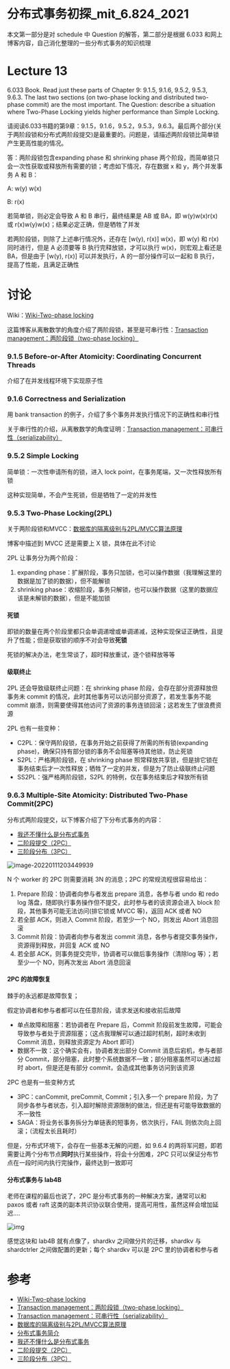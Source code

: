 # 分布式事务初探_mit_6.824_2021

本文第一部分是对 schedule 中 Question 的解答，第二部分是根据 6.033 和网上博客内容，自己消化整理的一些分布式事务的知识梳理

# Lecture 13

6.033 Book. Read just these parts of Chapter 9: 9.1.5, 9.1.6, 9.5.2, 9.5.3, 9.6.3. The last two sections (on two-phase locking and distributed two-phase commit) are the most important. The Question: describe a situation where Two-Phase Locking yields higher performance than Simple Locking.

请阅读6.033书籍的第9章：9.1.5，9.1.6，9.5.2，9.5.3，9.6.3。最后两个部分(关于两阶段锁和分布式两阶段提交)是最重要的。问题是，请描述两阶段锁比简单锁产生更高性能的情况。

答：两阶段锁包含expanding phase 和 shrinking phase 两个阶段，而简单锁只会一次性获取或释放所有需要的锁；考虑如下情况，存在数据 x 和 y，两个并发事务 A 和 B：

A: w(y) w(x)

B: r(x)

若简单锁，则必定会导致 A 和 B 串行，最终结果是 AB 或 BA，即 w(y)w(x)r(x) 或 r(x)w(y)w(x)；结果必定正确，但是牺牲了并发

若两阶段锁，则除了上述串行情况外，还存在 [w(y), r(x)] w(x)，即 w(y) 和 r(x) 同时进行，但是 A 必须要等 B 执行完释放锁，才可以执行 w(x)，则宏观上看还是 BA，但是由于 [w(y), r(x)] 可以并发执行，A 的一部分操作可以一起和 B 执行，提高了性能，且满足正确性

# 讨论

Wiki：[Wiki-Two-phase locking](https://en.wikipedia.org/wiki/Two-phase_locking)

这篇博客从离散数学的角度介绍了两阶段锁，甚至是可串行性：[Transaction management：两阶段锁（two-phase locking）](https://zhuanlan.zhihu.com/p/59535337)

### 9.1.5 Before-or-After Atomicity: Coordinating Concurrent Threads

介绍了在并发线程环境下实现原子性

### 9.1.6 Correctness and Serialization

用 bank transaction 的例子，介绍了多个事务并发执行情况下的正确性和串行性

关于串行性的介绍，从离散数学的角度证明：[Transaction management：可串行性（serializability）](https://zhuanlan.zhihu.com/p/57579023)

### 9.5.2 Simple Locking

简单锁：一次性申请所有的锁，进入 lock point，在事务尾端，又一次性释放所有锁

这种实现简单，不会产生死锁，但是牺牲了一定的并发性

### 9.5.3 Two-Phase Locking(2PL)

关于两阶段锁和MVCC：[数据库的隔离级别与2PL/MVCC算法原理](https://niceaz.com/2019/03/24/isolation-2pl-mvcc/)

博客中描述到 MVCC 还是需要上 X 锁，具体在此不讨论

2PL 让事务分为两个阶段：

1. expanding phase：扩展阶段，事务只加锁，也可以操作数据（我理解这里的数据是加了锁的数据），但不能解锁
2. shrinking phase：收缩阶段，事务只解锁，也可以操作数据（这里的数据应该是未解锁的数据），但是不能加锁

#### 死锁

即锁的数量在两个阶段里都只会单调递增或单调递减，这种实现保证正确性，且提升了性能；但是获取锁的顺序不对会导致**死锁**

死锁的解决办法，老生常谈了，超时释放重试，逐个锁释放等等

#### 级联终止

2PL 还会导致级联终止问题：在 shrinking phase 阶段，会存在部分资源释放但事务未 commit 的情况，此时其他事务可以访问部分资源了，若发生事务不能 commit 崩溃，则需要使得其他访问了资源的事务连锁回滚；这若发生了很浪费资源

2PL 也有一些变种：

- C2PL：保守两阶段锁，在事务开始之前获得了所需的所有锁(expanding phase)，确保只持有部分锁的事务不会阻塞等待其他锁，防止死锁
- S2PL：严格两阶段锁，在 shrinking phase 照常释放共享锁，但是排它锁在事务结束后才一次性释放；牺牲了一定的并发，但是为了防止级联终止问题
- SS2PL：强严格两阶段锁，S2PL 的特例，仅在事务结束后才释放所有锁

### 9.6.3 Multiple-Site Atomicity: Distributed Two-Phase Commit(2PC)

分布式两阶段提交，以下博客介绍了下分布式事务的内容：

- [我还不懂什么是分布式事务](https://mp.weixin.qq.com/s/MbPRpBudXtdfl8o4hlqNlQ)
- [二阶段提交（2PC）](https://learnku.com/articles/38511)
- [三阶段分布（3PC）](https://learnku.com/articles/38659)

![image-20220111203449939](./img/image-20220111203449939.png)

N 个 worker 的 2PC 则需要消耗 3N 的消息；2PC 的常规流程很容易给出：

1. Prepare 阶段：协调者向参与者发出 prepare 消息，各参与者 undo 和 redo log 落盘，随即执行事务操作但不提交，此时参与者的该资源会进入 block 阶段，其他事务可能无法访问(排它锁或 MVCC 等)，返回 ACK 或者 NO
2. 若全部 ACK，则进入 Commit 阶段，若至少一个 NO，则发出 Abort 消息回滚
3. Commit 阶段：协调者向参与者发出 commit 消息，各参与者提交事务操作，资源得到释放，并回复 ACK 或 NO
4. 若全部 ACK，则事务提交完毕，协调者可以做后事务操作（清除log 等）；若至少一个 NO，则再次发出 Abort 消息回滚

#### 2PC 的故障恢复

棘手的永远都是故障恢复；

假定协调者和参与者都可以在任意阶段，请求发送和接收前后故障

- 单点故障和阻塞：若协调者在 Prepare 后，Commit 阶段前发生故障，可能会导致参与者处于资源阻塞；（这点我理解可以通过超时机制，超时未收到 Commit 消息，则释放资源定为 Abort 即可）
- 数据不一致：这个确实会有，协调者发出部分 Commit 消息后宕机，参与者部分 Commit，部分阻塞，此时整个系统数据不一致；部分阻塞虽然可以通过超时 abort，但是还是有部分 commit，会造成其他事务访问到该资源

2PC 也是有一些变种方式

- 3PC：canCommit, preCommit, Commit；引入多一个 prepare 阶段，为了同步各参与者状态，引入超时解除资源限制的做法，但还是有可能导致数据的不一致性
- SAGA：将业务长事务拆分为单链表的短事务，依次执行，FAIL 则依次向上回滚；（流程太长且耗时）

但是，分布式环境下，会存在一些基本无解的问题，如 9.6.4 的两将军问题，即若需要让两个分布节点**同时**执行某些操作，将会十分困难，2PC 只可以保证分布节点在一段时间内执行完操作，最终达到一致即可

#### 分布式事务与 lab4B

老师在课程的最后也说了，2PC 是分布式事务的一种解决方案，通常可以和 paxos 或者 raft 这类的副本共识协议联合使用，提高可用性，虽然这样会增加延迟....

![img](./img/2pc.png)

感觉这块和 lab4B 就有点像了，shardkv 之间做分片的迁移，shardkv 与 shardctrler 之间做配置的更新；每个 shardkv 可以是 2PC 里的协调者和参与者

# 参考

- [Wiki-Two-phase locking](https://en.wikipedia.org/wiki/Two-phase_locking)
- [Transaction management：两阶段锁（two-phase locking）](https://zhuanlan.zhihu.com/p/59535337)
- [Transaction management：可串行性（serializability）](https://zhuanlan.zhihu.com/p/57579023)
- [数据库的隔离级别与2PL/MVCC算法原理](https://niceaz.com/2019/03/24/isolation-2pl-mvcc/)
- [分布式事务简介](https://tanxinyu.work/distributed-transactions/)
- [我还不懂什么是分布式事务](https://mp.weixin.qq.com/s/MbPRpBudXtdfl8o4hlqNlQ)
- [二阶段提交（2PC）](https://learnku.com/articles/38511)
- [三阶段分布（3PC）](https://learnku.com/articles/38659)